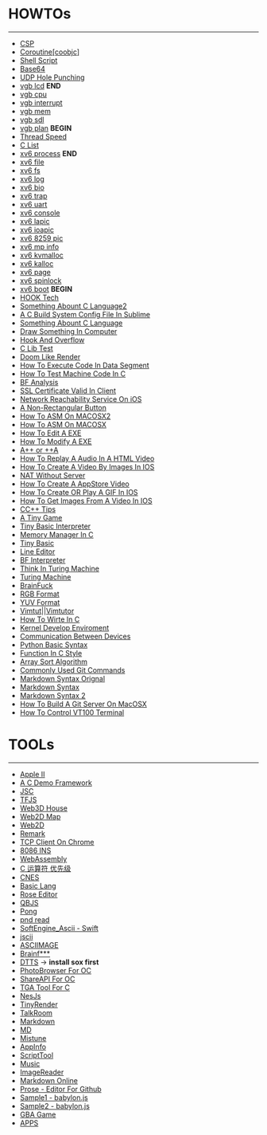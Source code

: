 
# HOWTOs
----------------------

* [CSP](detail.html?doc=documents/CSP.md)
* [Coroutine[coobjc]](detail.html?doc=documents/Coroutine.md)
* [Shell Script](detail.html?doc=documents/shell_learn.md)
* [Base64](detail.html?doc=documents/Base64_Coding.md)
* [UDP Hole Punching](detail.html?doc=documents/UDP_NAT.md)
* [vgb lcd](detail.html?doc=documents/gameboy/vgb_lcd.md) **END**
* [vgb cpu](detail.html?doc=documents/gameboy/vgb_cpu.md)
* [vgb interrupt](detail.html?doc=documents/gameboy/vgb_interrupt.md)
* [vgb mem](detail.html?doc=documents/gameboy/vgb_memory.md)
* [vgb sdl](detail.html?doc=documents/gameboy/vgb_sdl.md)
* [vgb plan](detail.html?doc=documents/gameboy/gameboy_init.md) **BEGIN**
* [Thread Speed](detail.html?doc=documents/Thread_Speed.md)
* [C List](detail.html?doc=documents/C_List.md)
* [xv6 process](detail.html?doc=documents/osxv6/os_xv6_process.md) **END**
* [xv6 file](detail.html?doc=documents/osxv6/os_xv6_file.md)
* [xv6 fs](detail.html?doc=documents/osxv6/os_xv6_fs.md)
* [xv6 log](detail.html?doc=documents/osxv6/os_xv6_log.md)
* [xv6 bio](detail.html?doc=documents/osxv6/os_xv6_bio.md)
* [xv6 trap](detail.html?doc=documents/osxv6/os_xv6_trap.md)
* [xv6 uart](detail.html?doc=documents/osxv6/os_xv6_uart.md)
* [xv6 console](detail.html?doc=documents/osxv6/os_xv6_console.md)
* [xv6 lapic](detail.html?doc=documents/osxv6/os_xv6_lapic.md)
* [xv6 ioapic](detail.html?doc=documents/osxv6/os_xv6_ioapic.md)
* [xv6 8259 pic](detail.html?doc=documents/osxv6/os_xv6_pic.md)
* [xv6 mp info](detail.html?doc=documents/osxv6/os_xv6_mp.md)
* [xv6 kvmalloc](detail.html?doc=documents/osxv6/os_xv6_kvmalloc.md)
* [xv6 kalloc](detail.html?doc=documents/osxv6/os_xv6_kalloc.md)
* [xv6 page](detail.html?doc=documents/osxv6/os_xv6_page.md)
* [xv6 spinlock](detail.html?doc=documents/osxv6/os_xv6_spinlock.md)
* [xv6 boot](detail.html?doc=documents/osxv6/os_xv6_boot.md) **BEGIN**
* [HOOK Tech](detail.html?doc=documents/testasm/Fish_Hook.md)
* [Something Abount C Language2](detail.html?doc=documents/Something_Abount_C2.md)
* [A C Build System Config File In Sublime](detail.html?doc=documents/Sublime_Config_C.md)
* [Something Abount C Language](detail.html?doc=documents/Something_Abount_C.md)
* [Draw Something In Computer](detail.html?doc=documents/Draw_Something_In_Computer.md)
* [Hook And Overflow](detail.html?doc=documents/testasm/Hook_And_Overflow.md)
* [C Lib Test](detail.html?doc=documents/ctest.md)
* [Doom Like Render](detail.html?doc=documents/Doom_Like_Render.md)
* [How To Execute Code In Data Segment](detail.html?doc=documents/testasm/How_To_Execute_Code_In_Data_Segment.md)
* [How To Test Machine Code In C](detail.html?doc=documents/testasm/How_To_Test_Machine_Code_In_C.md)
* [BF Analysis](detail.html?doc=documents/BF.txt)
* [SSL Certificate Valid In Client](detail.html?doc=documents/SSL_Cert_Valid_In_Client.md)
* [Network Reachability Service On iOS](detail.html?doc=documents/Network_Reachability.md)
* [A Non-Rectangular Button](detail.html?doc=documents/A_Non_Rectangular_Button.md)
* [How To ASM On MACOSX2](detail.html?doc=documents/How_To_ASM_On_MACOSX2.md)
* [How To ASM On MACOSX](detail.html?doc=documents/How_To_ASM_On_MACOSX.md)
* [How To Edit A EXE](detail.html?doc=documents/testasm/How_To_Edit_A_EXE.md)
* [How To Modify A EXE](detail.html?doc=documents/testasm/How_To_Modify_A_EXE.md)
* [A++ or ++A](detail.html?doc=documents/A++.md)
* [How To Replay A Audio In A HTML Video](detail.html?doc=documents/How_To_Replay_A_Audio_In_HTML_Video.md)
* [How To Create A Video By Images In IOS](detail.html?doc=documents/How_To_Create_A_Video_By_Images_In_IOS.md)
* [NAT Without Server](detail.html?doc=documents/NAT_UDP_Without_Server.md)
* [How To Create A AppStore Video](detail.html?doc=documents/How_To_Create_A_AppStore_Video.md)
* [How To Create OR Play A GIF In IOS](detail.html?doc=documents/How_To_Create_OR_Play_A_GIF_In_IOS.md)
* [How To Get Images From A Video In IOS](detail.html?doc=documents/How_To_Get_Images_From_A_Video_In_IOS.md)
* [CC++ Tips](documents/cc++tips.txt)
* [A Tiny Game](detail.html?doc=documents/A_Tiny_Game.md)
* [Tiny Basic Interpreter](detail.html?doc=documents/A_Tiny_Basic_Interpreter.md)
* [Memory Manager In C](detail.html?doc=documents/Memory_Manager_In_C.md)
* [Tiny Basic](detail.html?doc=documents/Tiny_Basic.md)
* [Line Editor](detail.html?doc=documents/Line_Editor.md)
* [BF Interpreter](detail.html?doc=documents/BF_Interpreter.md)
* [Think In Turing Machine](detail.html?doc=documents/Think_In_Turing_Machine.md)
* [Turing Machine](detail.html?doc=documents/Universal_Turing_Machine.md)
* [BrainFuck](detail.html?doc=documents/BF_Language.md)
* [RGB Format](detail.html?doc=documents/RGB_Pixel_Format.md)
* [YUV Format](detail.html?doc=documents/YUV_Pixel_Format.md)
* [Vimtut](detail.html?doc=documents/Vimtut.md)||[Vimtutor](detail.html?doc=documents/Vimtutor.md)
* [How To Wirte In C](detail.html?doc=documents/How_To_Write_In_C.md)
* [Kernel Develop Enviroment](detail.html?doc=documents/Kernel_Develop_Env.md)
* [Communication Between Devices](detail.html?doc=documents/Device_To_Device.md)
* [Python Basic Syntax](detail.html?doc=documents/Python_Basic_Syntax.md)
* [Function In C Style](detail.html?doc=documents/Function_In_C_Style.md)
* [Array Sort Algorithm](detail.html?doc=documents/Array_Sort_Algorithm.md)
* [Commonly Used Git Commands](detail.html?doc=documents/List_Of_Commonly_Used_Git_Commands.md)
* [Markdown Syntax Orignal](documents/Markdown.html)
* [Markdown Syntax](detail.html?doc=documents/Markdown_Syntax.md)
* [Markdown Syntax 2](detail.html?doc=documents/Markdown_Syntax_2.md)
* [How To Build A Git Server On MacOSX](detail.html?doc=documents/How_To_Build_A_Git_Server_On_MacOSX.md)
* [How To Control VT100 Terminal](detail.html?doc=documents/VT100_Terminal_Control.md)

# TOOLs
----------------------

<!--* [GameBoy](Tools/gameboy/pandocs.html)-->
* [Apple II](Tools/apple2js/apple2js.html)
* [A C Demo Framework](Tools/CFW/cfw.c)
* [JSC](Tools/jsc/cctest.html)
* [TFJS](Tools/threejs/testtfjs.html)
* [Web3D House](Tools/threejs/3d.html)
* [Web2D Map](Tools/web2d_map/2d.html)
* [Web2D](Tools/web2d/2d.html)
* [Remark](Tools/remark/remark.html)
* [TCP Client On Chrome](Tools/Script/tcp_client.zip)
* [8086 INS](documents/8086instructions.html)
* [WebAssembly](Tools/wasm/index.html)
* [C 运算符 优先级](Tools/CPRI/C_Operator_Priority.html)
* [CNES](Tools/TestNes/TestNes.zip)
* [Basic Lang](Tools/BasicLang/basic_lang.zip)
* [Rose Editor](Tools/RoseEditor/rose_editor.zip)
* [QBJS](Tools/qbjs/index.html)
* [Pong](Tools/Pong/pong.html)
* [pnd read](ools/Script/png.zip)
* [SoftEngine_Ascii - Swift](Tools/Script/SoftEngine_Ascii_Fonts.zip)
* [jscii](Tools/jscii/index.html)
* [ASCIIMAGE](Tools/Script/asciimage.zip)
* [Brainf***](Tools/BFLang/BF.html)
* [DTTS](Tools/Script/dtts.zip) -> **install sox first**
* [PhotoBrowser For OC](Tools/Script/PhotoBrowser.zip)
* [ShareAPI For OC](Tools/Script/ShareAPI.zip)
* [TGA Tool For C](Tools/Script/tga_c.zip)
* [NesJs](Tools/NESJS/index.html)
* [TinyRender](Tools/TinyRender/tr.zip)
* [TalkRoom](Tools/Script/talk_room.zip)
* [Markdown](http://daringfireball.net/projects/markdown/dingus)
* [MD](Tools/Script/md.pl)
* [Mistune](Tools/Script/mistune.py)
* [AppInfo](Tools/Script/appinfo.zip) 
* [ScriptTool](Tools/Script/script.zip) 
* [Music](Tools/NetEasyMusic/music.py)
* [ImageReader](Tools/ImageReader/demo.html)
* [Markdown Online](Tools/EpicEditor/editor.html)
* [Prose - Editor For Github](http://prose.io/)
* [Sample1 - babylon.js](Tools/sample1/index.html)
* [Sample2 - babylon.js](Tools/sample2/index.html)
* [GBA Game](Tools/GBA_Game/index.html)
* [APPS](detail.html?doc=apps/app.md)

<script>

// 特殊样式：水平横排进行布置，垂直太长了向下滑动太烦了！

var h1 = document.getElementsByTagName('h1');

var ul = document.getElementsByTagName('ul');

var count = ul.length;

var htmlctt = "";
for(var i = 0; i < count; i++)
{
var html = "<div style='float: left; padding: 5px;'>";
html += "<h1>" + h1[i].innerHTML + "</h1>";
html += "<hr>";
html += "<ul>" + ul[i].innerHTML + "</ul>";
html += "</div>"
htmlctt += html;
}

document.getElementById('content').innerHTML = htmlctt;

</script>
